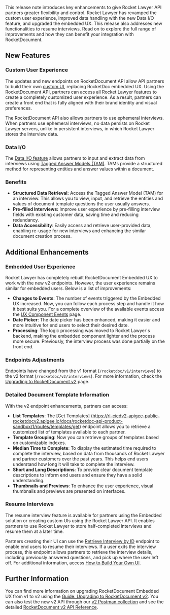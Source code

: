 This release note introduces key enhancements to give Rocket Lawyer API partners greater flexibility and control. Rocket Lawyer has revamped the custom user experience, improved data handling with the new Data I/O feature, and upgraded the embedded UX. This release also addresses new functionalities to resume interviews. Read on to explore the full range of improvements and how they can benefit your integration with RocketDocument.

## New Features

### Custom User Experience

The updates and new endpoints on RocketDocument API allow API partners to build their own [custom UI](/rocket-document-v2-build-your-own-ui), replacing RocketDoc embedded UX. Using the RocketDocument API, partners can access all Rocket Lawyer features to create a completely customized user experience. As a result, partners can create a front end that is fully aligned with their brand identity and visual preferences. 

The RocketDocument API also allows partners to use ephemeral interviews. When partners use ephemeral interviews, no data persists on Rocket Lawyer servers, unlike in persistent interviews, in which Rocket Lawyer stores the interview data. 

### Data I/O

The [Data I/O feature](/rocket-document-v2-data-i/on) allows partners to input and extract data from interviews using [Tagged Answer Models (TAM)](/glossary). TAMs provide a structured method for representing entities and answer values within a document.

### Benefits

- **Structured Data Retrieval:** Access the Tagged Answer Model (TAM) for an interview. This allows you to view, input, and retrieve the entities and values of document template questions the user usually answers.
- **Pre-filled Interviews:** Improve user experience by pre-filling interview fields with existing customer data, saving time and reducing redundancy.
- **Data Accessibility**: Easily access and retrieve user-provided data, enabling re-usage for new interviews and enhancing the similar document creation process.

## Additional Enhancements

### Embedded User Experience
Rocket Lawyer has completely rebuilt RocketDocument Embedded UX to work with the new v2 endpoints. However, the user experience remains similar for embedded users. Below is a list of improvements: 

- **Changes to Events**: The number of events triggered by the Embedded UX increased. Now, you can follow each process step and handle it how it best suits you. For a complete overview of the available events access the [UX Component Events](pages/ux-component-events) page.
- **Date Picker**: The date picker has been enhanced, making it easier and more intuitive for end users to select their desired date.
- **Processing**: The logic processing was moved to Rocket Lawyer's backend, making the embedded component lighter and the process more secure. Previously, the interview process was done partially on the front end.
  
### Endpoints Adjustments

Endpoints have changed from the v1 format (`/rocketdoc/v1/interviews`) to the v2 format (`/rocketdoc/v2/interviews`). For more information, check the [Upgrading to RocketDocument v2](pages/upgrading_to_rocketdocument_v2) page.

### Detailed Document Template Information
With the v2 endpoint enhancements, partners can access:

- **List Templates**: The [Get Templates] (https://rl-cicdv2-apigee-public-rocketdocv2.apigee.io/docs/rocketdoc-api-product-sandbox/1/routes/templates/get) endpoint allows you to retrieve a customized list of templates available to each partner. 
- **Template Grouping**: Now you can retrieve groups of templates based on customizable indexes. 
- **Median Time to Complete**: To display the estimated time required to complete the interview, based on data from thousands of Rocket Lawyer and partner customers over the past years. This helps end users understand how long it will take to complete the interview.
- **Short and Long Descriptions**: To provide clear document template descriptions to inform end users and ensure they have a solid understanding.
- **Thumbnails and Previews**: To enhance the user experience, visual thumbnails and previews are presented on interfaces.

### Resume Interviews
The resume interview feature is available for partners using the Embedded solution or creating custom UIs using the Rocket Lawyer API. It enables partners to use Rocket Lawyer to store half-completed interviews and resume them at a later time.  

Partners creating their UI can use the [Retrieve Interview by ID](link) endpoint to enable end users to resume their interviews. If a user exits the interview process, this endpoint allows partners to retrieve the interview details, including previously answered questions, and pick up where the user left off. For additional information, access [How to Build Your Own UI](/rocket-document-v2-build-your-own-ui).

## Further Information

You can find more information on upgrading RocketDocument Embedded UX from v1 to v2 using the [Guide: Upgrading to RocketDocument v2](/upgrading_to_rocketdocument_v2). You can also test the new v2 API through our [v2 Postman collection](link) and see the detailed [RocketDocument v2 API Reference](/docs/rocketdoc-api-product-sandbox/1/overview).

